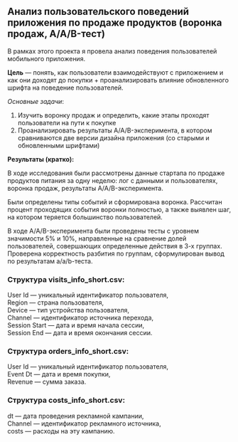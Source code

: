 ## Анализ пользовательского поведений приложения по продаже продуктов (воронка продаж, A/A/B-тест)

В рамках этого проекта я провела анализ поведения пользователей мобильного приложения. 

**Цель** — понять, как пользователи взаимодействуют с приложением и как они доходят до покупки + проанализировать влияние обновленного шрифта на поведение пользователей.

*Основные задачи*:
1. Изучить воронку продаж и определить, какие этапы проходят пользователи на пути к покупке
2. Проанализировать результаты A/A/B-эксперимента, в котором сравниваются две версии дизайна приложения (со старыми и обновленными шрифтами)

**Результаты (кратко):**

В ходе исследования были рассмотрены данные стартапа по продаже продуктов питания за одну неделю: лог с данными и пользователях, воронка продаж, результаты A/A/B-эксперимента.

Были определены типы событий и сформирована воронка. Рассчитан процент проходящих события воронки полностью, а также выявлен шаг, на котором теряется большинство пользователей.

В ходе A/A/B-эксперимента были проведены тесты с уровнем значимости 5% и 10%, направленные на сравнение долей пользователей, совершающих определенные действия в 3-х группах. Проверена корректность разбития по группам, сформулирован вывод по результатам a/a/b-теста.

### Структура visits_info_short.csv:
User Id — уникальный идентификатор пользователя,  
Region — страна пользователя,  
Device — тип устройства пользователя,  
Channel — идентификатор источника перехода,  
Session Start — дата и время начала сессии,  
Session End — дата и время окончания сессии.

### Структура orders_info_short.csv:
User Id — уникальный идентификатор пользователя,  
Event Dt — дата и время покупки,  
Revenue — сумма заказа.  

### Структура costs_info_short.csv:
dt — дата проведения рекламной кампании,  
Channel — идентификатор рекламного источника,  
costs — расходы на эту кампанию.


